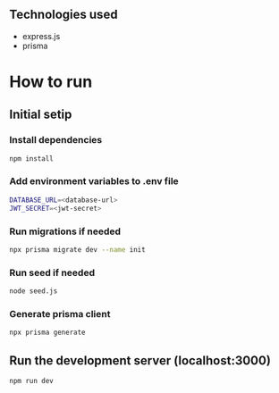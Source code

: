 ## Technologies used
- express.js
- prisma

# How to run

## Initial setip

### Install dependencies

```bash
npm install
```

### Add environment variables to .env file

```bash
DATABASE_URL=<database-url>
JWT_SECRET=<jwt-secret>
```


### Run migrations if needed

```bash
npx prisma migrate dev --name init
```

### Run seed if needed

```bash
node seed.js
```

### Generate prisma client
```bash
npx prisma generate
```

## Run the development server (localhost:3000)
```bash
npm run dev
```
